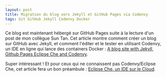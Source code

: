 ```yaml
---
layout: post
title: Migration du blog vers Jekyll et GitHub Pages via Codenvy
tags: Git GitHub Jekyll Codenvy Docker
---
```

Ce blog est maintenant hébergé sur GitHub Pages suite à la lecture d'un post de mon collègue Sun Tan. 
Cet article montre comment créer un blog sur GitHub avec Jekyll, et comment l'éditer et le tester en utilisant Codenvy, 
un IDE en ligne qui lance des containers Docker : 
[A blog site with Jekyll, Github Pages Eclipse Che and Codenvy](http://blog.sunix.org/articles/howto/2015/07/31/blog-site-with-jekyll-ghpages-codenvy.html). 

Super intéressant ! Et pour ceux qui ne connaissent pas Codenvy/Eclipse Che, cet article fera un bon préambule : 
[Eclipse Che, un IDE sur le Cloud](http://blog.soat.fr/2015/05/eclipse-che-un-ide-sur-le-cloud/).